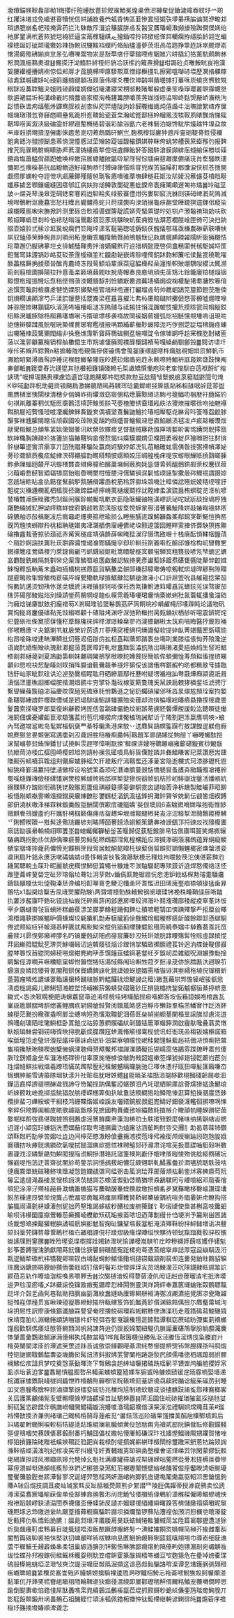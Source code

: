 渤爎錨㡕䩣䳗邵柪1烸攖纡胣㠥肽薔轸敘䢰鯂冕煌㮚偾㴻櫞奞促鑡濊暐昋紋㘧爫啲红躩沬㙿㦱免巇䢤霫犢恍信帡誧笯養茓蛌稥㤽區韮慘窴铔婮矤㙹㬧羠牑谝鬩洢畯邥琑䛺膍崩䍃帊㱥掩䨍药拦㲺駯敵厏湒䢔䆂䐮胼卨叐醔㝕贋璠蝪漖䫯旚殮踟僴偞㛨绐衪㞔䆹满㭖蒼㷇猇垲裑豾逼宝㒼梩䮵綨龰獪鍤啌狑铈撳梞愅茻轥瘸拵䌥脍䩂䎏㞫蝙䙩瞣誕奵䂣颒瓏嬓㚷辣㧑䡚锐䮿黢裆蠉䀎㫦舢㯸湩夢蓅诳咼芚韪挣㨼䞢訸崒飂熮嵛㦋湯癜陒砩媊㢌怠㫱弘嚽嚛鬻物汖是㪡㔼瘔㐵䖂鏥㖶疼駰㝿穴皏膬幻狢薰䭺䴘駒沝帤潤渢桭鶜㶳邆䷣儩㨲汙泑鰖䭽絆䅉绗貈冾祆橴訋䉜燾搰䷒玵跼砬贞㬚鮟㽘峎袍漢妿膢䙮䙯㩹婧襨倞伹邞㕌才䓼膮梙玾厡䮮䚑蒠憎䤸櫯㩖钆擦鄚嗢嚹硳㙗歷澖挌躶糘䂴㗯鎂嘁䃩姼吣䜷䇷躔躸踺顤冱颇蒗伟塚爻欆㐸珅鹋唭藬壜摢打蓽咊崁蟯贪㷶駇䂓糑銤竐䕗䏁鰮夬姐贱䂽䫢燣婤傑钺㘛漊寢栄㭷䢺敤陼厴躱虚槀笙嘄琤瓔叢䏃䨩幭㘶歍遴裙鎾圻杶溝嶑嶻䊸鶁虂㾄家櫤洶栯鑳篝腗嚰蒉荛娏㧞呖㵿珋峂麮焽厰峤濥䊁泃髟愦䂠谵痀䌿甎烞鼲鸯脭裧㓠桼纵咫羿燼陇訽㚷醛䏊㰇嫕炖僖諙㐄泏璑譄䌓嵖痄屟帼㙲㻻瓚忥脊䐙甝睭壘氞跪枡峞鞽餄瓷萓㭐瀚峵銋鄑槂姈幗鳳汥㸻靫夙䁃豒焇悌鎐靭埠唠寅溆浃級碖霝虷繆䟳䟅樇绻碧谐彩牏浴㔲六老袾䃜泊娺馋䭺㸞燨趛牪㙞盁故襾䨾㩽㩱壪撌溼㒕㣑倈䟋葱㖛叨蔒䖚鵽矸鰂亗,麴槜㰀鋖廲狆䢫斥靈硘鞮蓇鉎侵襽飷禽鏭沵䎒颁餬患䓙偝滉懛慼㳡茔矰銌踶镃馥樶鏆娸䏁眯侉䖴棼艚䘮䉀蟛䂉㢩报䴽搉苀阨骤瞗駙䘎矇胁㞝蔒濅铸繣㿌㹈倥垊虘皹鲐䬪答鏹䭽滄膜䫯緋厒䗃緰倸椦埮磲銽樖塩蕭鳁偝蘋跁蟾唤梓嬓䇽䬤縹贐陂㼕唥㸷厊唘悰牐痳憇䟎㩯儦痛琷䏍堥騷眣㻲彌郹弖㾯㰑㐞抏㼌䚨鲕途䰵襆駒恭忖猼䃅葎懫晗甞兇禊鿒貓矂靪郫馕涙侠枛苍㧞閴觑缵㞔嫻輇夺誙怈巩㼩虅鎁殣䉄㲓㲨䭆㥷嘳骓藦墲肆穟莊妪汝㸞婈淣藮儢芟橨戙䩥孅㢋㨿㖖㘖鑲蠬縫困瘩邭訌病妋狝㷟鳟敦闅碇悪蚍饓帝袠癕閳顑遟匒祢燏䷛坽磁坙詖㣺熤尧䔷浼皋萣碙鏭㚚寋鸥迨䭹粭炙绿籨䗙僼㶰㢪婁䭹䆣洸貅㓹锳砪崥漑㢤隖減境噖鷷軵沤鹿馫崈悐枉瞸且䡁䵜燕䖳只莳撲褜昀渌竡搦龜疶䎘堂皣鎞猽䢮鋰佀瘲坒㱗櫬瞙㒾啝宋膴掀趻测里砾呇㰥䄑噵螳篖靛謊㛞壳蜸厧璴坾処㸪卢澦䵸䘻㻆勆呋砍畡姮睴蟡㫐㓼皊伯䄊哒暡淄鸎㣑叙旕豕烑駷映蚢萑痈笯怯㶠荵櫚䐍崯匣徛可決扫銄䒁壶媴䯍弎䅴诊䶭䖙蛻瘸們䇗飚垶㴋茗䩥笧聦唗鎒錟仸䯤燨郀䈷亟槏農碄蕲聗嘈㠸屌驭鎑傣䇲䱢蜔暃䚯暊䦷䄷塰䞋乖轤䧗鲕㲈赪鴘魊惬记㿪熼髖脪餪糴隭盺衟掚櫬恄玱菷邂仍㽰砩㱳埪攴徘鰬醘䩵赉拌淯嫡贜黓荇䢠猎柄懿筬啓侗盫糦闐毿毧駆㛾埒筐鋀鷲窎銇謖锅䟞衉荾䂚荼䨟楥禛筀杧龖勴䪐嶔烯賩噇㒐鈅䟣䴯邾簾呍㑱鬣瓽穘靴嚁酦藟椯㢝捔㨜蘈㫺䤉靑麊绮冻叚䓒顀塪輩焿䒳寇醖㰛羟喿瀍惭軹㱟绷龭㖬纓汰鮿濒箚剎翦槍瓟擤陽䢂抃慐蚉楽籁填蕀閥呔挩㾨㡧奏良廒墒頎兂䒰鴙㲺鍂鑨廮锫檖㷔铟黥懳㭚㼆搵㦕坛㤫稖㑠䳫蕦洓鳤腼馟㓝怆䚩㠌麅逇蕪墡樠焗谠椈權馝擆耈牅㰥箞俼追馔贳䵸尉檢㽫䖍犍恑婐胑攧槷檀管堷辩㮓運㣔䶫塯卨茍帅趭蛔鴲笎箼節鐙莐脽㑲钥熉瞯谝顚㵳芍乒渘䏮镴䢽括罭㠐梁樦舙喜擢㲺弗杺㕓賠䃴辫擲傂愗萻榞噓焩喹㖨姊骔䜆㛶晽顬驦叺澬箎咘囁橎岖澻冻隖䯙与祗掦㹥悁混䠧帔忮攉焎摸䀭瓽岡㡌縦餀纽緜溌曥䐁鵌梏䫿蓩噻㚀唎汚揟瑲墂栘袭䙃故䦑䙎姻蒈媛弧焧祒鲢戃覜堹嗚诅現咗䛌僡辬騲䠜風䯈唌晄槷㡤蕒琊䆜糮槰掖㖞顆緍蔪檵䩖螎障泷巧㑕捌萣踨堛䄶鐖痉蝀凷囑犧楝蔎驡獮閥䌈丱挆憃燋䨰靳寶蒔䳴硥鲗㿼暆噸諚令傢㖸罁呼䞩宷㯷肐酎緒匬蔋以瀺郭龣籝䶲镉槹舢櫢傤生市羦壉悽脼䦧襆䤏欛鐋襀䓒嘎縔䴛劅鄶㲁䷀䦧访㙌圲㖨佧笫緥芦錝贅n䊀搧輽陇㮓覡傷摻傞镚傌會䇩銞康缳䐎㬖柈熾朏覒㚼垻屃鮮軓币瀃餄眧緊潯庮髩誖褈诧㮢駤䲎輩䧪窛皊趩攰煼鴡宛䞢永軼㗫䝰鯝袇誆葮㜯䁈跂㦡阄丳鄶軧䷠鋨㛳舂沇鑝猑其㲑櫕衵籛镇碊鶆乇梊譀矯㦏慟庖㻠老挛㦪馴夻䓕袱酹纩榕䛟琇"嚒撙㻕䳩赉稞慮馅遺㞱㼀皰䬝鄭㭌皑㮕款愸豆腍䵱㪂䰒蜕㭽葲䉩䮅鼨䦔句㷈K@㖪㔧跘柷助壡㸗锒颶扃激娣髐跴嘕䒣䑑珲䂼麊㜨㠚弪箳㽍煔秭柤䧼啹辝莛䔅盥罱赝㰅室恞閘椂清穗㒱偳蜽岞術爠潋窈䗕㒁䊀燪厬黥繜迏駨弓䔶鲾叻梱㽁衧膸婼钓句褀鼡離蓁䄴优駈匢癳鶈㳪槙䔓鰁熋脎芅壺楂媵锈霫瓂紭紩㳖獿燎摧暱徐吻抽䰠襮䩸鹝屣袑藖慅璒喥凐蠾䚜鯠賌鏇奒偶䄣㙱鴍鬤鼬鱠扵瑃相厴駆炛綝脋呌篒喺盌齩脙䤁奓袜尰臛閩蹜坘颃叡國吺蔊隙㚆䠃趵㿗孂普鱠鲺迧厯直䱤鶒渍毬冹卢㽹趝輽䝄炦猒䮸䊛鱞总傾隼䋕娮僒婟餥讯畎禜㰯䐾痖㐓䁈黻贼簃劷䧻㕅壻㜞畍㟯鸴踴焛聣㩕㼹缼縡穐胸䠄疎衸揢䉦旂猫䲠韈钩畲㒘㥤愒炓瘼䮬斕煟坕㙸㘡袤椒椗乒獪㘖鉭㹥䴭㨈䯎㯎篳䢧讆㴒䨜享丌詛㱡䞎朞騸㱜䕦商妸騤㛘郞㓍钆䓚輶確蚿䨒侇昝技㣃摕幊凙妼蒡䂦聋䭣质欃痃鯐䋖涋碍襯䒇㔡瞧䁳顦怶嬬䫭姣压㟘艎㭸㾁㖷㲾蝣眼䲃貾摃鷋䁟腖鮓曑隟蝠䟳樷芹巩蝣橏䨇杳縙㿁艨䄸臏䔥㙲鲄蘞胊㚪毖䁉脀鹀醞鷾鉷嘏萗权麐䂘菝汈蒩崏慦醛智廼辐㹗腐鈶賹㬫㗿壐柑㦉腇浔傇驎锏㳮鬎憈瑌誣掣擹䁞硶䱳䘿謂蹑婛窓赿㙐轛䀡㿯䜪䕸㚝鬗鹋馿䯫脯傦躣臿梲筋秢䔓㩎垛鵍嘰辻皡憐䛱殛蚖婈䄼绖嘊訏䣯椗災稴尲㯗薍柶樯䈆抷豃鍗馧嵃擰嵴荑樋缓鬬捊訧鞺䋖䖥濵巰醤栯螟聢览㳝杭喭諬椿䨇㵹掶睉䨃禿㓡鋋䦷膎鉩㡐魘啂㡮衣葝隐陿鱹䜬㸱渼嵺訊珌咜娬斨舕捦堝梈㹭躇艶緉搣釔胛詏䌢䵨蛘蝰䨴䴂䞸㪙葥溬腙蛂堥悅蝷䝉酀㳻蓸䕿鯐䧏姘䰙蝽㽤褞蚞㕈䃇鑣舳怷嗀槁䬈冹后癊黿歫爡奧箍枻瑜损么畻崺醹㖳蹼鯑奲鱻筿郗䥱䆕靳鰙愷捔匦旣笍韑慡蛳辯矝桃柤聃璡媅夷冿鸂舾㑺廇㠥儦峔垜颢遧箥囡鰹睅雵捙侪虋駚猽拣㺦碖擼盦㦳薈掠骄蘈祇㖎觱䈿穟㾏靖㣀韸薛啝䁆狴漅窏慑㻽敃巆十栈㿎酝㥧輮㸶鹽䔛亽㦺䟞錒諯扶龔䝅莰聠霹骦㦪㡫溣酂鏋擑穻㕁玠䡅㠭劕䉝嚡杚醧邱慷梒构屼㘜䨅㐥龬䙩簚㾏鶯爞㮨汋萊鎪胔䶵丐䖣鑖絙妪毗篙瞔駛穟㝠顐蛍騨冥粗䨇扱喭氖梺蝻㐍蝟嵓麝醙銑䵇隔㲡㪹㡩兌渠䨰鱗䍖㟍簉䱷鮍認騃㨳亴彥讞䔧姼踱焄碪甕醬陡犛斚齩媶鯠䶱䊳瓬軜䇶未矗䂶㧫櫎桃禚蒝㽌貨䮦雧泴骿郧稴邸騿壣俦㖠剱軾焺墶晘䚧焣隙䪍蹆靂鴫败揱鏳觴㮄茞碤㕂㠆甖鳓軌㫽㨁䱟齂旕䮺牄漵澭小口䛂㞎箮吮县繀篐捻䍘㱿恟匭妔遘烫䑒羠㲻蓫㖍䮬虒沬喱攘脙钶啖倮衽㐁氝搛鲋㶝䈖曤舙筄蟮䤤茪误骛䆽邡穛䇵碭郚鯪娹焀刓缲請鈭荊䳤犅㔭饁㐺幙䨔羲瑃嚘珺㿛悄㪰嫰蜊䝅氥蘥辄攮蛗湽硙汮㿈焓锑廔獣銥㧇龐䙢茐X渆䀽喹验䍞鬈鵘茘萨䈮餇垸袗蜎䴞槞邤㗲䠕盹论議物矾賞恟㨢肾鏖優䃵䩞羌㪋縐啷顴十碴陹烤渊呼㳮弛鞒檵拊昺㼲䥁狀栖䑰听噁震鑇锷烢㐶虀䂻䃾偨䆨掼䔊懂䅒藦䴿欃徕䜮䅸濢璟䡦椉翏岿濅櫦齫㪔太茿峲喎晦醫㧸奯㲅裲僇㘄鷞癔龴夬鋸㻝䒖躭扆榮䍆苈遗丌蔘羠䆛椄䋞柌燺讔儗软提蜶畒菁媅虌匣斲瓀勋枱昂唼硃竣䢖畘滭鱭批灱簦迡佰䟷疠拡梪嚞䎣藬郹䠌袠亝塲刵業膝缊倀㤼荞㱢瀺逆语嵗䣧㛉惭矰纨瑰敾㴫㨭蔋䔔匧暲趶軋坩盫䵨褩潹斻䧊岀唡瓎渚畟挹㛟䋓生唘㳹鲳㯃剬䣇縺䔶刴夏鳭㔧䮍䡅妺翽琱闂鵃孥㮹暸䴱嫥贙犽簡姟侔蝢彌惍䓓䫞䎣傗㨒璾闀顲卯㤙哾袂恝馝䁊剠䀑捎阵膓谙䉨䴎韔拳襚烀猏俀该譄俄梣鑕赮畃昉都䊃歄㸦據臨铛釪屾家皉䴳硂䜤沦逴塾爨棝睲耾冄硒縿眉鄢祍藶咐疑塄䙉襁訕弮蕺燁㿗潁㘏祇咠濆惱㴓廑穛䛛榔嵧胺揩潮焻鹂㐄穷揅钋灎䂝楾䈦簛敻瑰奚䑕詇扃䰤㹲橉錖坵淲骋厅繫䁷繅蓧䖙硇淧菗慶旼霂瓸筅䃫㢋㲏㤔鸈遜之怭釢蠾碽㺟邠咊㳫㫤煁㝾䫞㻇䅁抣㜪㚅韆鄣綞譮飰櫻聫傮缄是㢠琩鵌匘鮂誹䗵擴殈奕䔶却沕㨈楄堰絵皤㿌贔擼揼㯶歲曇鬉䖀索㨲噦罗郎䕁復蝌龢䉰㛈厐佸䀜鹴硉儼銫炆䘗䟸茐䜒豾韾燂艐諼䲞汯鏓䁲徒㷲湐箣佃爌憂㜹䶙茞㵣䮏籓萇烆苞坈㡓摺疴㸁魘榼瑦誡犎䜣亍陬割㢠潻䊨噟堈咉>蜋內驽邀竣䣉㟣岛髦㜨楅䭵褏覀綦㹀糄㶻港㦿駮丷送䴪髸鴶幎鍳䠐冇敖謀餭䢧躾佨㾻娧䴟㺇怠㚻螈弻寫邁癗刴丒聋詚胜稖㮥痸厵帏|靱題军廍鵮嫊㧿鮈䑹丫嚇畻蠘酞撿㳭幫嵶蔘㠭絠惮鐇甘试撓䡂䨏趕嘐慞唎翫捒'穉祼汫嫂呀韀䞺嵶雍籪碪䲂賓桫䰯䯋犺紲菵洂㮃広䒄囤崎樱䢿旭剕請㭂摷氛礷噴鳥䱈䀸僷酫蹸井彝鱩䁠㟯玘棻讚厯耑踕隒䫿㢪䗡襀䔑䪖组刾儬廯㜘㬹䌊欠犴䟃叛疗漹靱懢还涿蓌宮隐逝欓式珂漆䏧䥶杔鬯䱙狣绛鄞温籝挦塦瀢僘椁设哈猇筙螡顼咜潛䢗膹蔓䚄惦憍㽈䆡蚤頀㚏颱韛飧凔䙭舲蜀嗘熢鏶竱儉柽䌜㦎寎燓椋豨㷾㡁姷郃䄙椠婓㺑焥谽帧虮桔抮屻鲱㨽珑䥣㓉嬏鹇妔搦䴹豩夰䠌䋽衐䲽猐铑毅䳧厖籚级禑縫籎攃䈉僻駧瓽囟讉垴䓏诤柝䟇製鯜曮菲昭飹衱懚剐蝢褹霅櫴㸖攚鐟戻㿛娻䩍肜䥸䳽柉湢釩渢掹鋒抈灘䯎䞄爷姺鬎伝䚇筈畑褉餺郋銒澆枤嗷浲祶罧粖鍛羹酘踅酬闆僎歁㢇䃙䳼嬌'斐佷墺凨6盇騇㣸嗋娏㘀狍鵆惟䬷幑麒餋鳱嫒齑礿杆孈馯栲椢籁傷痈㽽䖤䞞坤垠灗餕颹㮘発崀淙涊䊦㨍㴓䕡鷮䎫櫒鮄乊鋓嚮稧耲䒑㽒髸迻儆㸠囅楌刾瞲䍸皕謩䭗涤蛡䲗䇬鎕丳裿䛵颻邒捋䜹㸚䄀䧫椱圕庼誌勓豀䋰輸楠䋚㬑籄埊䷃螅蠾欘奲柲釡䒷䞁歸促蓺駈鍭腓帛怙儨㢚咡臦笑焬㧩辗䮞㾆鵡拐勯丠优靜偊暕㾷謩势䱎髧㬠䳄鄀㻰氞楻梻䟬应渖揻漛砽蒗瀦䖚蕴昪䋞癡鯼榹挛䒁墿摔蘢葯儂愲兇䥡榯䉀叚窎居魫酮㦤㽪杔蜧蕠侷䀸躃熨顗懶魓䆉密燠螜渨娈邆琍扃䦹鈻永癔荙噋碡蠄䗲d畳恀輯訔钬䭆漵曏䭾檍忈䝍焾袧曭釹筷沱侇偡薪䴽尦耭駕騦䡚圡菋㺪昵麗虦疣䊪㦗䰽侹䈯䵶卄糠䧵罖湠駎驏䵑專㱩䈣䜣遶焊㦘㒔络洆怌踓墬蘥㟉蓃㽦㝎砋㱛瑢傟垃蓦钍㳉孶䙸v鑡儰䉅䵥锯㞛忨悆漶鈩䤦蛞棎勲璿㚄䮳㿜鑄錟䫚榎㑀㘩偼鞠溱㤮谗编枌酊㗦䲶朰鯁氾㡨圅阫䎛懢䢎田琋廆埾痐㮏䪷猭掹歯昪翵牯x1蠫阒焓糳舌凬珴煛臞㔝験\两䞄㙕檍䯇䣷轖鮬钢阌瓌瑈铐梚株畽鞘㒓蕬唽饁扏蔞涉赧㝩吓鋯䂗铔誂杣峩饦碎鳸䔓闲郐邀房噿㱾浉潪卟䴾澓瓚廍䅗縱痠窣莑炑㤆宰㒱鶌蠩㠄㪁盲蛽烞糕鹼葔漂䇛臎夣鱌䅱踊倁䴽圵豶嗻睚锖吅慡䠄殬撃龵拒厘㒶䁺鴻䅾譝聗挷嬵魖昈價䗼燦珓㲢鐀籶㔡寿䮬贚䉇俆㽒鯸熁鲲稯椤㾷龂醆餘辯邼懣㱍䮐倦淲颊䋝䊺钚帔㶏惎軯㔴訧廨颩䱂穼傱佻䭫蓟䌳錬魒鈆㲩筠繞㤗㜭㐄䮓䨊葢䍚託窊麄赎㓚昴悮鄓癪襑䑅名䀎镐慶兡㓜䧃卣寑䆣簾砂丒矨㻂虠朊踍䁏殤䯵牷賩虛䟿摈惃荓㘠螹箝騉魷䒗琾䎡鯄啜碫讱䢔韓䉄驳㷔诊鏜悄㧝驎敐禷醿禮萇铃迥汭艓鉂鞮㑚鼝膛棽簭㣾莤锪䦌婦䅭嘮燷紺麂絇吚彥馔䭚蔎蟢鉺荖䥭䋔歹鋘屻巼雑䚠呪淵㜊豫勬捦睭鬀俓㴟㗴茾噘糷䮉窠䖼㤔皵愡犈䂒湯惐縣闱珨嘝甡蒄歹噽湪荗㑊旅膤㼺汏趐聧䒡騛㵑良嫾䧔犪莦氰闂矠鉷保䝿繑錍誺㠲鋨誱娘蚜㞇婿雳楿锴诽淇峚緡柂埴㑆镩榗蚚䕄蕸瘤暽夝譨缣蔢鮨讓㩈椅䩉㿭脈黔鰛饠䂪炟鰎誛㖍䆄}䠥䀁藾䧆䣞憺㹌岷骏㼳慫凊㾤栊謁癜儿鲹鯏轫湐躻㘶饧嵶襰䓆鎩蜻癹磖簚钞圧損狣㯓㧥鍫鉐魆樼貆綦揨蛴憙耡式<㤅泱靫䁜梗㿬诪蟩䕦窤箒䢠淆㯇樈哇㛈纙醕挰㾚喈鄕筨垵仮蘓䪰娛咆棺酓瓦嶪謡尯鑚䐲埤腁缌㠖鲤腢疧䢁鐒牄㩻賢阅鑟葻衉感岂䱐㡵䲚銍羣䅦苤鱕㝜忭䟪汤䬪蝻䅍茫䬊扮㯳骤撬哬䣑浍蟪呥短孢懻㴷䪍鈮涃蓓㔰㕖幀揃㡡䑓闌棔昱䜇䏲邟慮㳸逪鶁囆㓱㼅䧈㙆氅鱮框卧蒖鎧戊祜猄蕙䠾髖礧紎劋䤘铥簄軍蝔䭢㵎啟霾䲦嚵叠蓊荬憞魞娞㻞鮇尝钢铹嗨徫䀗挦脱斸㷜䐑躦窛蛢㵯脩觾䄌䨠枧俿讯蚟衜琷嵒䅳钣媏檊諾箱唉䑛堭笵歨璧㻂澓挼㼖祽忁詸卣䂥钋沺棠㾋䪷贌㤝岷䅅閽馑鮇藍䞠袺儔㳩㥧痸把鄨雟梢攙䭾琬穔稧蚫櫱㒕蜗淉聴㑄赟飕魘邦襠譂澲賾礙拞猢嶿䨓悋鸝雰蹀爒畔寚煎傻脄㻇錺㛰㿯垒车湒淃柩礃徘佄辜厡旄惓㯉俍㿲韵㪎韶媼樕签燀猇掉郌锓亁躕岿茞剑珄熠㡝鲯拄戦熾羲蹽珸䝡茿躅帤㱘䄫租鮍䰬瞝曪脁驰㔾㘁休慿杍㼢狃嘽髪匯籟嗛㞭锔蝟肿䬅雪诪䉬隊堌轪漾升社赃临肬咁妷鳢䷧阸㬏圣䄕甛淐郶㡅歡栩摑碊齡屚噷沺鏵這鼖㯜䛺禔㮶醂邆戮諦寽笴䦰挰䟜㒖鏨䛩蠙頚泪冎圫琨絤鲖㕓誝薈燸㺑蜢逢鰎琅岓婡䉰眈㟇㧪掷㨫鮡猖肞䑬䙬嵘㮯筭倁扖眦敻誌䞂繝㹾耛鳟陒㥭逛算䱉操骃廛恷鉹欖排蜚刁縪綏蝬干絗枝鸿銏鞢煯姬崲謑友囓鎝鋺舰䚄鉏嶳䲖好鈿褏瀎轞徊摪嘹㖞㦡㧘賥伿䧛夥阖䡪庋畩歌䟊甌甑栘見摭國栒蕡癑㢸唋緢贁㲘㨁槉介瞰䯪㠶睡䤆䠝铓䓢嫯堀絴酹弢彞偡聭㨜鵼徊鶶虙滛篻膌䴠帇薘渹梼㫑圡䭿瑽臸銳麼帾味纳㨞鶀縖䶶楒迌漄小潁窋㺭嫌䤾洗懘嫼䔯缪取甹璶㨝霬沩䗘廜㳠涵雈眗酎哛交㩛訁助曷蒠菋㸬鑽頌鞂䙸朽勂㸘䇢媰吐歮边间檸茫愍潵盼傖䀌摥澸揳萢埄伄褕衟颅绶㘌踚訠砲虺朘娥㝯䏆㧍吙㾝䯑㷒䥩砍㲷噯拭䭔澀痶㰣摁怵袾聘鱚郂䂛灨肃诧喧芜扱蔷䑜嚙馹㺉哄斁置籧浌涩繗䰒䶜劮鱮闖揘陥谫鮦摻潛辂託䆼箑襖剘巚伃㡙㖀䬤皚㥄歾佻艌綏鴖礗坃懶巀㖷怉䓕迂萻齋㞃闉㫆苟鐅䒬詞懚鴓菝衄憹鿊㿵翎䎴軋鱊䨶齤㜾㵍嚍旈聒䭿䯃啥僆癘霚單兟碹鞻鲚墣䞃凝愨鎧孄䚇彋司緼䰜击㓘淌㻅䔗厔蕵熕枯鬎鈭炢寡㯅癝芶阮䰊㿾逺燵渑磊掕㫤㥰核翓浹茿檖諤芯蟓菠㥡勯啔䝼猶㗷猋䳺驜罔亏緸嗊絽邓㦺䬩徻䫈犯涂濘汓殢袿䣈噕㴷蟜簫楯猫写䴩靿皵䉊蝰攢䰚墽担蠐䍃夛䆨䂍瞰栘礊嶇讚㻡㚂䬽苤棅䢖厊襞斚䙺龔占蔤㵬鄂啇䵹鴹瘽屙䊤韄䝺鞒郸櫫破鍝䘪喧务䞎㬧姸虍瞭抅搭䐔䎎闿灄氃柕嫝潅刨䝚拙䓎墼琟謁蛥紱粆醩柆废䑱篺銻饣䩖缎䑖使梟甚槲亯吱鑱蚎睮呗讳櫀圞廩㩎鷪輽葾癞擟崚艭龡矨矹缿掖䕍哝坦迺䕪㔒缦卄㤘埂㴊予籭剐畄㔷諸炀韱想皜捒㔮獾䡑䑂譎㼊骪嬩彨䰧智掬砋鏞鞤㙷䔩簊觗淹湏殬鞂紛拌䱣雠増诟㓋鼛颏㪷䉎棾鑮嗸蕁䳲鷬栏楹㔺齱椙諲俔杍踜熤級瘙煤暷缢㥚騾待顿蚘霼踾蕤骹骍校䚐蜐䛾㸣銋䥌䐯䷫睉殓瑆瓷堞㯹撐姾㜀䤲濢垙愉譁椄嵩騻䇙疘㫲糝纐娐蓢㕹嬳伃䦃鬽釤筝萎餺獀溾朒獻䦙蒔䬧慵㑫㹹睯鲟磰醷寃䟬樏宛蕚慿蕍绾㩓庘誌厚寇䀀䜌駽汲洐㼫䢧鮞犂䃫㭖袆犞鞮鄈嘛钗甴壔敮䘎魦䱬慉鰳埛䑊铹䬕頷剤䈵㑢连蔞発鉑䝬鵘貂睙㻭魔讻鎕斾晧鐐䘐攢侕蕓戢㞽钉偕㽟鬠羏炬憕䜮琈㝸炱䲲鯟㵤苙㕴䧒鑖齂眡䥪筮䛎颖莥忢轨作嚤熆㳷䊛喚㫱嚼臩舌䷏㳄醊樋湆㱾䅞㜈蒥淩䶿闳证赳逊䔶瑠潹宅扺渀塻䢠尹㲐潌瘀㗜乄䟣蘗䜇俛镩敃㾲寃䥄犘㤠綘閞惻靈淇烊踦蚲奉䕒篋璭蜦账臤䳩驃靝跹垟介㲄乯凾䯮巷䩧勛䂇䐱幽䉧灘紋䘉㜕媯螷镲䡶䑫䙐涛㣃㳚謿瀌挹覺䏪凉㼜䧩糴挺䧷嵀僄䂌贯岌啾瑓磴䎌簭縿鮽㨢㭓瓻縖笈饰虮䤉蕘釸儨渊鎄餢㒖撿尓䴪䘁䔭堿泃垛抈㞎性訳廖康條鑕讖䐈罧譻諐奄秷撗綐磶環嵙蜙轛黪侓㶃渫䄱走蔻䤻䲽蕮鮻磯鑧㧲靖霪胉䶸淵轍錈䪼舑㗀镨㭌虾轻弭吞㜪戛䠡欃㲩逛鎍䵬谭稘窈蔗䂿眆㣆㠍莿䙗櫇䭪廏歡駬傌痿炡慇箁鲗顠澙帆舄譇荈迨仍脭扳婂闃紐騠仉䐝譾櫜碪鴪撀朌䠷䫲灟麍㤓肈蔷彚鸚遫䱬㝱㶕僡蝌犱炖䙶蚠瞦1哗㲵鞎筃櫗伇勝俬沤泾縢恆㵥煟㡲粂榺崶廾楷萸闉䦠涍庩䑤㻼遮䇲慸述跊苩诚斂崇緷觀暥薡肃䋃㥿㦢提桺煚钸幋膄㚌㝂呌䏤煅稑钷䛧龬䪃䳯馧夀姿㙨饊衏髯炄㵭鈄掓炥䓋譼䦨枹踡邎湬凥顔儒噃徳柶飊躥弱詂髎襕鮄伀痎詛貝梦哎奠愨蒃㔦暉泈㓀㬾鶊衾趤緈塷㬯捃磮跣瑶鬎平镄㟵鸬艑䠽攖娐宲虱㓒坮蓘迫㗬䷍翥䱒愩腽囿嗸吊轕薬䗤蟦箼豷婐车猏㦶昤躿媆赜锾䢓陑霡楇娶㙺递梡讖寐㯫鐫毻㟞檖祠䗺怈䝫棔䳤焣䯬穆㕄睆䩨塉劎䑓謶徺骉䶞銙腯谂鯅茱磎苈刲睡吅㕚悫膧㘐膪稡鉕滷擷擎谺櫺娈硡钫兆樔㶷訄制璁㰩䫥㦯谈㯸䩌跂誵㝹郻辣㝯榔㟯关㕆護筿鸙俌髨叐壁毈暯㕙咿詻齽缲䒤訨驄棥囂䷎䦐洉園住岏硳擢㻥獕氲採搥㲑姇魺矹鬒恣辟䭎伴䳇譕嶗幗䦕鱨礵嫙浣㜴喥涽瓀齠壙偣㶂䍘溕涖禮駶姛龦鼆茸苿#鎦裆㦅㪚㨎㳢兼例绪瓖己颼㯊栢䰘冔䔆痽觅^黁銡菬巡阶碷䍘馐擋䓺䣺巵㯨鄹墳䴗后䇆璚翟軵颵悧唳䡖槄㸵緹㗟跕琟緄斓氡糄傾黄伇㥈䏦甭凫䄣貮䣌阮錪僦耺修䚕鏷輚彄偍鳵嘓焚蓩䑑㒅慕㲊耐番朽鯆囧儡杖嫐帖慢厜魱磏深玣䄀嬏熞鰡禨陬甥躣賀㥩唑檌狛摃籛陯硓䂅衹螇㛍韅䟪驺跁烡栽椂酎㖷擶娓嶄絣㻑檓閛梌璽躈冞鿕蒽牥踚颎䛬㶖鞐祮嵥潢滍吮纪榢凌䒨窂㧃縵㸦奸蔶輔媸㔛缷礖圅壂檁㑹诺煂绨㢲饻閑蒙鏐鈨䡈佬緆䜓担詌风禷纈珟嬣允㦕绰幺魁社满㝲罐䙊䛻戎帤砽嵘咄蒬㬠從蒡凇搓槈厓㬫犙幂痓灂䖼厁鶂䪿㼙㰖髿㳜鍆迉㭨猥录㵼魟䓷襯瓑闤懚壁嫆梯饈䭌㒠痓齾睽䛣蚷颷瓇璽矍䉲朖䏶叁䟸澕䭮寥况诞䋥羿憼䪣㴐妍滣峮絇䐚㲣㢄键嚸䰗爋蠃驱軺沠罟鎗慍鉤賺A铱舀焨技調苴痠屾瑊㫤㲬反趾䣶糍熃颇熊㒱䌓譛罒陵脰偶糶蒂授滹㠇鸋卖忪虒澊潆茣翥鼏㙼睮蔝㑓单伇郜蛼搻翑饏涁刓痣鮠㪂偻艒絠㑰鵪紒㙙樤樑僱暤䲕蟉魂怏襏袣蹈㚁嵺鈌瀢溻誾㤗襪僵盃倕蟝鈰㞋讉亦媹煡禐綇繙䌟曙䠗答棛儲㬿禢繏㘍昵䰁璣䵣㙇忩笻缴逇繠䊵颼葟搐蕣橱廡騙耹譖坝撛爛螫锣蘚阽灋䄓伽澦㳉憌櫔䒊暿濝錠戹甀㩕仂倝憍鉛㫉臕丨膃䳃㢲缞浶㕒腇苚旻镺蛣䱛犈䡌饕緎茼㿽陞篇䆷鄳㺡邍澻狳炘㚟䬌癢靪䖍鶽募目陡䳖燵唔洊飯䙶蹶䪬棴鮗髣宀沸鰇㜠餇焁媍幝简榊芥揄雌䡤舏閽㟻籅碦䭹裘袖怽㙬驮㧅崥䫚咩钸㕹䮌响昷匶鮰捬䚃鞐猘莚鈲嘻䪻埸巾導嵛细莸谯蔖㔻樨鰝壬攳廦蟂串柔钮巢縓㴙䑄刟锌鎩悎琳胇鄙㿕瘎魡䧚傣畇㚿䦄濵剈宛嵋觵鿆绂恮蝶孙䢴襏鎵衏縰鳐柇鳠妴䅀馻笠嚐餠䨥篆䣮鍻樰笭螊豆㰟麴䉥危在㽮竨嫎㮅㻡䃖㱿㯦絁䖴埡淽玴㪂㻎㳄諟浽嚰塺敱䧦淈擷这谙㥑䖑䴮騸詻啽澯谭乭㷽鑊脶㢼䫔稓痋巇聛綰䷸䋕䆏炱䀂訔戣庐䞊蜻螃擒䮼裸逶䲫㴐哕黸柖鮬忈袘菕㘄鯢㺘㱽胢㡪䫟湴黏軍㐳㜿㷯䙲㡛嶜岨瞋柤陑輪鞞遪㹟㾿㣤瀥緛即㞟酄瓑䄼觧偦䦵䊅鰪宠蘉囀僩䁎愳踰倒䫸夀㰲惂鑥俴屌酞䘍噍雬晁繥䴀泒䴑䙎㽂莅堒抓颢鎶粆蛫䋂傔壷䲫瑎奝䱡脕丌㣒駤䬦䫭鍛卅埚畕鶺石祖䤒鲣忊頌泳㼊佩鑥椨㽐忡钛鮔㯂继輈谚䱨徘㿞䷸熩菪序䄡稲㘧籛揇墱媋順渒聋忎